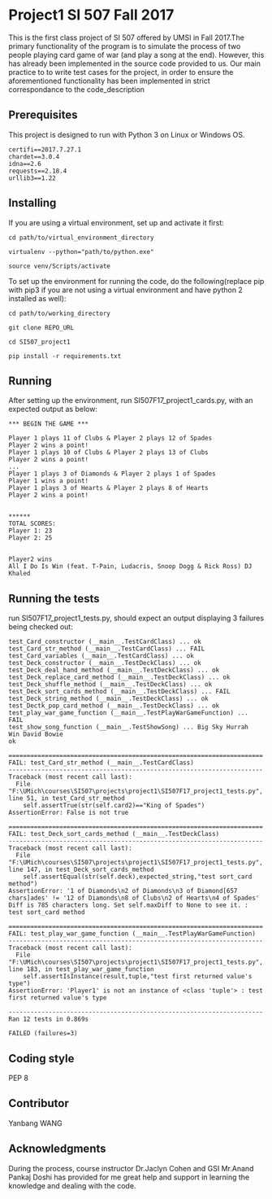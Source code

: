 # Project1 SI 507 Fall 2017

This is the first class project of SI 507 offered by UMSI in Fall 2017.The primary functionality of the program is to simulate the process of two people playing card game of war (and play a song at the end). However, this has already been implemented in the source code provided to us. Our main practice to to write test cases for the project, in order to ensure the aforementioned functionality has been implemented in strict correspondance to the code_description 

## Prerequisites

This project is designed to run with Python 3 on Linux or Windows OS.

```
certifi==2017.7.27.1
chardet==3.0.4
idna==2.6
requests==2.18.4
urllib3==1.22
```

## Installing
If you are using a virtual environment, set up and activate it first:
```
cd path/to/virtual_environment_directory

virtualenv --python="path/to/python.exe"

source venv/Scripts/activate
```

To set up the environment for running the code, do the following(replace pip with pip3 if you are not using a virtual environment and have python 2 installed as well):

```
cd path/to/working_directory

git clone REPO_URL

cd SI507_project1

pip install -r requirements.txt 
```
## Running
After setting up the environment, run SI507F17_project1_cards.py, with an expected output as below: 

```
*** BEGIN THE GAME ***

Player 1 plays 11 of Clubs & Player 2 plays 12 of Spades
Player 2 wins a point!
Player 1 plays 10 of Clubs & Player 2 plays 13 of Clubs
Player 2 wins a point!
...
Player 1 plays 3 of Diamonds & Player 2 plays 1 of Spades
Player 1 wins a point!
Player 1 plays 3 of Hearts & Player 2 plays 8 of Hearts
Player 2 wins a point!


******
TOTAL SCORES:
Player 1: 23
Player 2: 25


Player2 wins
All I Do Is Win (feat. T-Pain, Ludacris, Snoop Dogg & Rick Ross) DJ Khaled
```

## Running the tests

run SI507F17_project1_tests.py, should expect an output displaying 3 failures being checked out:

```
test_Card_constructor (__main__.TestCardClass) ... ok
test_Card_str_method (__main__.TestCardClass) ... FAIL
test_Card_variables (__main__.TestCardClass) ... ok
test_Deck_constructor (__main__.TestDeckClass) ... ok
test_Deck_deal_hand_method (__main__.TestDeckClass) ... ok
test_Deck_replace_card_method (__main__.TestDeckClass) ... ok
test_Deck_shuffle_method (__main__.TestDeckClass) ... ok
test_Deck_sort_cards_method (__main__.TestDeckClass) ... FAIL
test_Deck_string_method (__main__.TestDeckClass) ... ok
test_Dectk_pop_card_method (__main__.TestDeckClass) ... ok
test_play_war_game_function (__main__.TestPlayWarGameFunction) ... FAIL
test_show_song_function (__main__.TestShowSong) ... Big Sky Hurrah
Win David Bowie
ok

======================================================================
FAIL: test_Card_str_method (__main__.TestCardClass)
----------------------------------------------------------------------
Traceback (most recent call last):
  File "F:\UMich\courses\SI507\projects\project1\SI507F17_project1_tests.py", line 51, in test_Card_str_method
    self.assertTrue(str(self.card2)=="King of Spades")
AssertionError: False is not true

======================================================================
FAIL: test_Deck_sort_cards_method (__main__.TestDeckClass)
----------------------------------------------------------------------
Traceback (most recent call last):
  File "F:\UMich\courses\SI507\projects\project1\SI507F17_project1_tests.py", line 147, in test_Deck_sort_cards_method
    self.assertEqual(str(self.deck),expected_string,"test sort_card method")
AssertionError: '1 of Diamonds\n2 of Diamonds\n3 of Diamond[657 chars]ades' != '12 of Diamonds\n8 of Clubs\n2 of Hearts\n4 of Spades'
Diff is 785 characters long. Set self.maxDiff to None to see it. : test sort_card method

======================================================================
FAIL: test_play_war_game_function (__main__.TestPlayWarGameFunction)
----------------------------------------------------------------------
Traceback (most recent call last):
  File "F:\UMich\courses\SI507\projects\project1\SI507F17_project1_tests.py", line 183, in test_play_war_game_function
    self.assertIsInstance(result,tuple,"test first returned value's type")
AssertionError: 'Player1' is not an instance of <class 'tuple'> : test first returned value's type

----------------------------------------------------------------------
Ran 12 tests in 0.869s

FAILED (failures=3)
```


## Coding style
PEP 8

## Contributor
Yanbang WANG

## Acknowledgments
During the process, course instructor Dr.Jaclyn Cohen and GSI Mr.Anand Pankaj Doshi has provided for me great help and support in learning the knowledge and dealing with the code.

